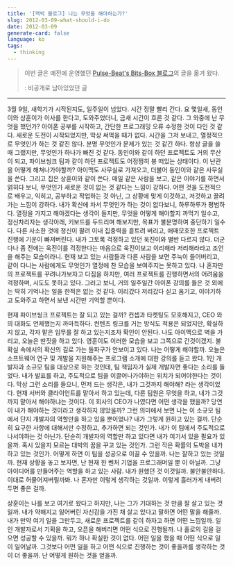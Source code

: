 ```yaml
---
title: '[맥박 블로그] 나는 무엇을 해야하는가?'
slug: 2012-03-09-what-should-i-do
date: 2012-03-09
generate-card: false
language: ko
tags:
  - thinking
---
```


> 이번 글은 예전에 운영했던 [Pulse-Beat's Bits-Box 블로그](https://pulsebeat.tistory.com/)의 글을 옮겨 왔다.
>
> : 비공개로 남아있었던 글

---

3월 9일, 새학기가 시작된지도, 일주일이 넘었다. 시간 정말 빨리 간다. 요 몇일새, 동인이와 상훈이가 이사를 한다고, 도와주었더니, 금새 시간이 흐른 것 같다. 그 와중에 난 무엇을 했던가? 아이폰 공부를 시작하고, 간단한 프로그래밍 오류 수정한 것이 다인 것 같다. 새로운 도전이 시작되었지만, 막상 써먹을 때가 없다. 시간을 그저 보내고, 열정적으로 무엇인가 하는 것 같진 않다. 분명 무엇인가 문제가 있는 것 같긴 하다. 항상 글을 쓸 때 그랬지만, 무엇인가 하나가 빠진 것 같다. 동인이와 같이 하던 프로젝트도 거의 무산이 되고, 파이브씽크 팀과 같이 하던 프로젝트도 어정쩡히 붕 떠있는 상태이다. 이 난관을 어떻게 해쳐나가야할까? 아이맥도 사무실로 가져오고, 더불어 동인이와 같은 사무실을 쓴다. 그리고 집은 상훈이와 같이 쓴다. 매일 같은 사람을 보고, 같은 이야기를 하면서 얽히다 보니, 무엇인가 새로운 것이 없는 것 같다는 느낌이 강하다. 어떤 것을 도전적으로 배우고, 익히고, 공부하고 작업하는 것 아닌, 그 상황에 맞게 이것하고, 저것하고 끌려가는 느낌이 강하다. 내가 확신에 차서 무엇인가 하는 것이 없다보니, 하루하루가 평범하다. 열정을 가지고 해야겠다는 생각이 들지만, 무엇을 어떻게 해야할지 까먹기 일수고, 정신차리자는 생각아래, 키보드를 두드리며 해보지만, 목표가 불분명하여 중단하기 일수다. 다른 사소한 것에 정신이 팔려 이내 집중력을 흩트려 버리고, 애매모호한 프로젝트 진행에 기운이 빠져버린다. 내가 그토록 걱정하고 있던 욱진이와 별반 다르지 않다. 더군다나 좀 전에는 욱진이를 걱정한다는 마음으로 욱진이보고 이리해라 저리해라라고 조언을 해주는 모습이라니. 현재 보고 있는 사람들과 다른 사람을 보면 주눅이 들어버리고, 같이 다니는 사람에게도 무엇인가 열정에 찬 모습을 보여주지는 못하고 있다. 나 혼자만의 프로젝트를 꾸려나가보자고 다짐을 하지만, 여러 프로젝트를 진행하면서의 어려움을 걱정하며, 시도도 못하고 있다. 그러고 보니, 거의 일주일간 아이폰 강의를 들은 것 외에는 딱히 기억나는 일을 한적은 없는 것 같다. 이리갔다 저리갔다 싣고 옴기고, 이야기하고 도와주고 하면서 보낸 시간만 기억할 뿐이다.

현재 파이브씽크 프로젝트는 잘 되고 있는 걸까? 컨셉과 타켓팅도 모호해지고, CEO 와의 대화도 언제했는지 까마득하다. 컨텐츠 링크를 거는 방식도 적용은 되었지만, 확실하지 않고, 각자 맡은 임무를 잘 하고 있는지조차 확인이 안된다. 나도 아이맥으로 벽을 가리고, 오늘은 딴짓을 하고 있다. 영훈이도 이러한 모습을 보고 그쪽으로 간것이겠지. 불확실 속에서의 확신의 길로 가는 돌파구가 안보이고 있다. 나는 어떻게 해야할까. 오늘은 소프트웨어 연구 및 개발을 지원해주는 프로그램 소개에 대한 강의를 듣고 왔다. 1인 개발자과 소규모 팀을 대상으로 하는 것인데, 팀 책임자가 실제 개발자면 좋다는 소리를 들었다. 내가 발표를 하고, 주도적으로 팀을 이끌어나가야하는 위치가 되어야한다는 것이다. 막상 그런 소리를 들으니, 먼저 드는 생각은, 내가 그것까지 해야해? 라는 생각이었다. 현재 서버와 클라이언트를 맡아서 하고 있는데, 다른 팀원은 무엇을 하고, 내가 그것까지 맡아서 해야하냐는 것이다. 이 회사의 CEO가 나였다면 어떤 생각을 했을까? 당연이 내가 해야하는 것이라고 생각하지 않았을까? 그런 의미에서 보면 나는 이 소규모 팀에서 단지 개발자의 역할만을 하고 있을 뿐이었나? 내가 그렇게 원하고 있는 걸까. 단순히 요구한 사항에 대해서만 수정하고, 추가하면 되는 것인가. 내가 이 팀에서 주도적으로 나서야하는 것 아닌가. 단순히 개발자의 역할만 하고 있다면 내가 여기서 있을 필요가 있을까. 혹시 있을지 모르는 대박의 꿈을 꾸고 있는 것인가. 그런 작은 확률의 도박을 내가 하고 있는 것인가. 어떻게 하면 이 팀을 성공으로 이끌 수 있을까. 나는 잘하고 있는 것일까. 현재 상황을 놓고 보자면, 난 현재 한 벤처 기업을 프로그래머일 뿐 이 아닐까. 그냥 아이디어를 만들어주는 역할을 하고 있는 사람. 내가 원했던 것 이것일까. 불안불안하다. 이대로 허물어져버릴까봐. 나 혼자만 이렇게 생각하는 것일까. 이렇게 흘러가게 내버려두면 좋은 걸까.

상훈이는 나를 보고 여기로 왔다고 하지만, 나는 그가 기대하는 것 만큼 잘 살고 있는 것일까. 내가 약해지고 잃어버린 자신감을 가진 채 살고 있다고 말하면 어떤 말을 해줄까. 내가 만약 여기 일을 그만두고, 새로운 프로젝트를 같이 하자고 하면 어떤 느낌일까. 일인 개발자로서 기획을 하고, 오픈을 해버리면 어떤 식으로 진행될까. 나 홀로의 길을 걸으면 성공할 수 있을까. 뭐가 하나 확실한 것이 없다. 어떤 일을 했을 때 어떤 식으로 일이 일어날까. 그것보다 어떤 일을 하고 어떤 식으로 진행하는 것이 좋을까를 생각하는 것이 더 좋을까. 난 어떻게 원하는 것을 얻을까.
